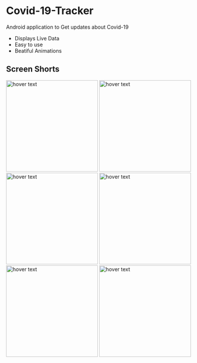 # Covid-19-Tracker
Android  application to Get updates about Covid-19

- Displays Live Data
- Easy to use
- Beatiful Animations


## Screen Shorts


 <img src="https://user-images.githubusercontent.com/81528489/219963004-ef51619a-c41c-4acb-8cd2-104ff259b2dd.jpeg" width="250" title="hover text"> <img src="https://user-images.githubusercontent.com/81528489/219963222-95ccdec7-be2b-435c-b3ea-8ad1b3266d3a.jpeg" width="250" title="hover text"> <img src="https://user-images.githubusercontent.com/81528489/219963226-b88b7ace-b50a-4f34-91e9-b8a2dc6abc50.jpeg" width="250" title="hover text">  <img src="https://user-images.githubusercontent.com/81528489/219963228-f5c3640f-add2-46f5-9eb5-44b591ca4bec.jpeg" width="250" title="hover text">  <img src="https://user-images.githubusercontent.com/81528489/219963230-a7fda4ff-d157-4c91-b46e-829a4bf4bd93.jpeg" width="250" title="hover text">  <img src="https://user-images.githubusercontent.com/81528489/219963239-d59bdd76-52c3-49a9-8831-b142c7508a7d.jpeg" width="250" title="hover text"> 


